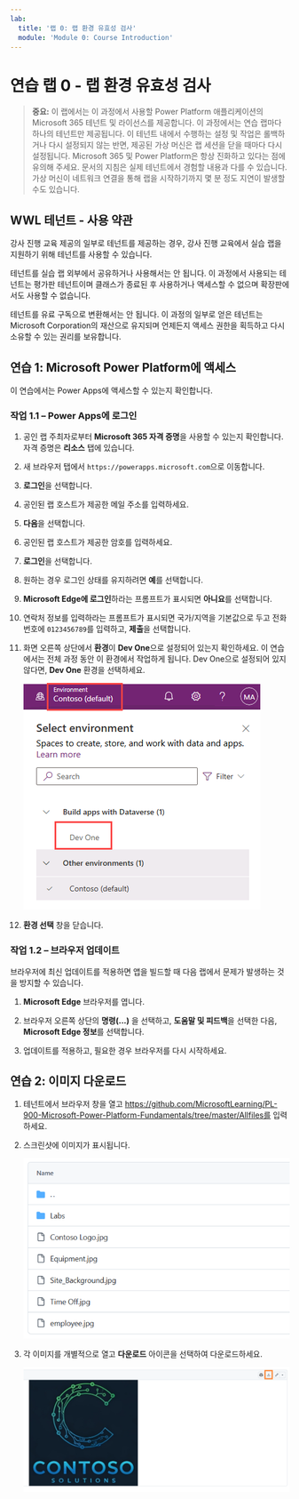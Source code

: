 ```yaml
---
lab:
  title: '랩 0: 랩 환경 유효성 검사'
  module: 'Module 0: Course Introduction'
---
```


# 연습 랩 0 - 랩 환경 유효성 검사

> **중요:** 이 랩에서는 이 과정에서 사용할 Power Platform 애플리케이션의 Microsoft 365 테넌트 및 라이선스를 제공합니다. 이 과정에서는 연습 랩마다 하나의 테넌트만 제공됩니다. 이 테넌트 내에서 수행하는 설정 및 작업은 롤백하거나 다시 설정되지 않는 반면, 제공된 가상 머신은 랩 세션을 닫을 때마다 다시 설정됩니다. Microsoft 365 및 Power Platform은 항상 진화하고 있다는 점에 유의해 주세요. 문서의 지침은 실제 테넌트에서 경험할 내용과 다를 수 있습니다. 가상 머신이 네트워크 연결을 통해 랩을 시작하기까지 몇 분 정도 지연이 발생할 수도 있습니다.

## WWL 테넌트 - 사용 약관

강사 진행 교육 제공의 일부로 테넌트를 제공하는 경우, 강사 진행 교육에서 실습 랩을 지원하기 위해 테넌트를 사용할 수 있습니다.

테넌트를 실습 랩 외부에서 공유하거나 사용해서는 안 됩니다. 이 과정에서 사용되는 테넌트는 평가판 테넌트이며 클래스가 종료된 후 사용하거나 액세스할 수 없으며 확장판에서도 사용할 수 없습니다.

테넌트를 유료 구독으로 변환해서는 안 됩니다. 이 과정의 일부로 얻은 테넌트는 Microsoft Corporation의 재산으로 유지되며 언제든지 액세스 권한을 획득하고 다시 소유할 수 있는 권리를 보유합니다.

## 연습 1: Microsoft Power Platform에 액세스

이 연습에서는 Power Apps에 액세스할 수 있는지 확인합니다.

### 작업 1.1 – Power Apps에 로그인

1. 공인 랩 주최자로부터 **Microsoft 365 자격 증명**을 사용할 수 있는지 확인합니다. 자격 증명은 **리소스** 탭에 있습니다.

1. 새 브라우저 탭에서 `https://powerapps.microsoft.com`으로 이동합니다.

1. **로그인**을 선택합니다.

1. 공인된 랩 호스트가 제공한 메일 주소를 입력하세요.

1. **다음**을 선택합니다.

1. 공인된 랩 호스트가 제공한 암호를 입력하세요.

1. **로그인**을 선택합니다.

1. 원하는 경우 로그인 상태를 유지하려면 **예**를 선택합니다.

1. **Microsoft Edge에 로그인**하라는 프롬프트가 표시되면 **아니요**를 선택합니다.

1. 연락처 정보를 입력하라는 프롬프트가 표시되면 국가/지역을 기본값으로 두고 전화번호에 `0123456789`를 입력하고, **제출**을 선택합니다.

1. 화면 오른쪽 상단에서 **환경**이 **Dev One**으로 설정되어 있는지 확인하세요. 이 연습에서는 전체 과정 동안 이 환경에서 작업하게 됩니다. Dev One으로 설정되어 있지 않다면, **Dev One** 환경을 선택하세요.

    ![환경 선택기](media/select-dev-one-environment.png)

1. **환경 선택** 창을 닫습니다.

### 작업 1.2 – 브라우저 업데이트

브라우저에 최신 업데이트를 적용하면 앱을 빌드할 때 다음 랩에서 문제가 발생하는 것을 방지할 수 있습니다.

1. **Microsoft Edge** 브라우저를 엽니다.

1. 브라우저 오른쪽 상단의 **명령(...)** 을 선택하고, **도움말 및 피드백**을 선택한 다음, **Microsoft Edge 정보**를 선택합니다.

1. 업데이트를 적용하고, 필요한 경우 브라우저를 다시 시작하세요.

## 연습 2: 이미지 다운로드

1. 테넌트에서 브라우저 창을 열고 https://github.com/MicrosoftLearning/PL-900-Microsoft-Power-Platform-Fundamentals/tree/master/Allfiles를 입력하세요.
1. 스크린샷에 이미지가 표시됩니다.

    ![이미지 파일입니다.](media/images.png)

1. 각 이미지를 개별적으로 열고 **다운로드** 아이콘을 선택하여 다운로드하세요.

    ![다운로드 단추 이미지](media/download-image.png)
